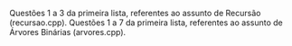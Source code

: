 Questões 1 a 3 da primeira lista, referentes ao assunto de Recursão (recursao.cpp).
Questões 1 a 7 da primeira lista, referentes ao assunto de Árvores Binárias (arvores.cpp).

